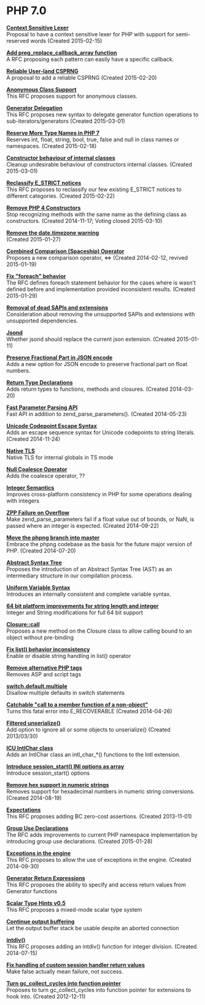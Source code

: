 # PHP 7.0

**[Context Sensitive Lexer](Context_Sensitive_Lexer.md)**  
Proposal to have a context sensitive lexer for PHP with support for semi-reserved words (Created 2015-02-15)

**[Add preg_replace_callback_array function](Add_preg_replace_callback_array_function.md)**  
A RFC proposing each pattern can easily have a specific callback.

**[Reliable User-land CSPRNG](Reliable_User-land_CSPRNG.md)**  
A proposal to add a reliable CSPRNG (Created 2015-02-20)

**[Anonymous Class Support](Anonymous_Class_Support.md)**  
This RFC proposes support for anonymous classes.

**[Generator Delegation]()**  
This RFC proposes new syntax to delegate generator function operations to sub-iterators/generators (Created 2015-03-01)

**[Reserve More Type Names in PHP 7]()**  
Reserves int, float, string, bool, true, false and null in class names or namespaces. (Created 2015-02-18)

**[Constructor behaviour of internal classes]()**  
Cleanup undesirable behaviour of constructors internal classes. (Created 2015-03-01)

**[Reclassify E_STRICT notices]()**  
This RFC proposes to reclassify our few existing E_STRICT notices to different categories. (Created 2015-02-22)

**[Remove PHP 4 Constructors]()**  
Stop recognizing methods with the same name as the defining class as constructors. (Created 2014-11-17; Voting closed 2015-03-10)

**[Remove the date.timezone warning]()**  
(Created 2015-01-27)

**[Combined Comparison (Spaceship) Operator]()**  
Proposes a new comparison operator, <=> (Created 2014-02-12, revived 2015-01-19)

**[Fix "foreach" behavior]()**  
The RFC defines foreach statement behavior for the cases where is wasn't defined before and implementation provided inconsistent results. (Created 2015-01-29)

**[Removal of dead SAPIs and extensions]()**  
Consideration about removing the unsupported SAPIs and extensions with unsupported dependencies.

**[Jsond]()**  
Whether jsond should replace the current json extension. (Created 2015-01-11)

**[Preserve Fractional Part in JSON encode]()**  
Adds a new option for JSON encode to preserve fractional part on float numbers.

**[Return Type Declarations]()**  
Adds return types to functions, methods and closures. (Created 2014-03-20)

**[Fast Parameter Parsing API]()**  
Fast API in addition to zend_parse_parameters(). (Created 2014-05-23)

**[Unicode Codepoint Escape Syntax]()**  
Adds an escape sequence syntax for Unicode codepoints to string literals. (Created 2014-11-24)

**[Native TLS]()**  
Native TLS for internal globals in TS mode

**[Null Coalesce Operator]()**  
Adds the coalesce operator, ??

**[Integer Semantics]()**  
Improves cross-platform consistency in PHP for some operations dealing with integers

**[ZPP Failure on Overflow]()**  
Make zend_parse_parameters fail if a float value out of bounds, or NaN, is passed where an integer is expected. (Created 2014-09-22)

**[Move the phpng branch into master]()**  
Embrace the phpng codebase as the basis for the future major version of PHP. (Created 2014-07-20)

**[Abstract Syntax Tree]()**  
Proposes the introduction of an Abstract Syntax Tree (AST) as an intermediary structure in our compilation process.

**[Uniform Variable Syntax]()**  
Introduces an internally consistent and complete variable syntax.

**[64 bit platform improvements for string length and integer]()**  
Integer and String modifications for full 64 bit support

**[Closure::call]()**  
Proposes a new method on the Closure class to allow calling bound to an object without pre-binding

**[Fix list() behavior inconsistency]()**  
Enable or disable string handling in list() operator

**[Remove alternative PHP tags]()**  
Removes ASP and script tags

**[switch.default.multiple]()**  
Disallow multiple defaults in switch statements

**[Catchable "call to a member function of a non-object"]()**  
Turns this fatal error into E_RECOVERABLE (Created 2014-04-26)

**[Filtered unserialize()]()**  
Add option to ignore all or some objects to unserialize() (Created 2013/03/30)

**[ICU IntlChar class]()**  
Adds an IntlChar class an intl_char_*() functions to the Intl extension.

**[Introduce session_start() INI options as array]()**  
Introduce session_start() options

**[Remove hex support in numeric strings]()**  
Removes support for hexadecimal numbers in numeric string conversions. (Created 2014-08-19)

**[Expectations]()**  
This RFC proposes adding BC zero-cost assertions. (Created 2013-11-01)

**[Group Use Declarations]()**  
The RFC adds improvements to current PHP namespace implementation by introducing group use declarations. (Created 2015-01-28)

**[Exceptions in the engine]()**  
This RFC proposes to allow the use of exceptions in the engine. (Created 2014-09-30)

**[Generator Return Expressions]()**  
This RFC proposes the ability to specify and access return values from Generator functions

**[Scalar Type Hints v0.5]()**  
This RFC proposes a mixed-mode scalar type system

**[Continue output buffering]()**  
Let the output buffer stack be usable despite an aborted connection

**[intdiv()]()**  
This RFC proposes adding an intdiv() function for integer division. (Created 2014-07-15)

**[Fix handling of custom session handler return values]()**  
Make false actually mean failure, not success.

**[Turn gc_collect_cycles into function pointer]()**  
Proposes to turn gc_collect_cycles into function pointer for extensions to hook into. (Created 2012-12-11)
